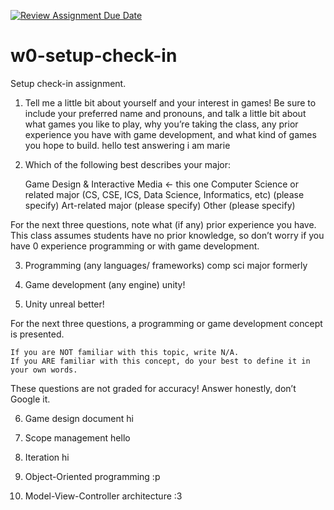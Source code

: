 [![Review Assignment Due Date](https://classroom.github.com/assets/deadline-readme-button-22041afd0340ce965d47ae6ef1cefeee28c7c493a6346c4f15d667ab976d596c.svg)](https://classroom.github.com/a/POQdLnh2)
# w0-setup-check-in
 Setup check-in assignment.

1. Tell me a little bit about yourself and your interest in games! Be sure to include your preferred name and pronouns, and talk a little bit about what games you like to play, why you’re taking the class, any prior experience you have with game development, and what kind of games you hope to build.
hello test answering i am marie

2. Which of the following best describes your major:

    Game Design & Interactive Media <- this one
    Computer Science or related major (CS, CSE, ICS, Data Science, Informatics, etc) (please specify)
    Art-related major (please specify)
    Other (please specify)

For the next three questions, note what (if any) prior experience you have.
This class assumes students have no prior knowledge, so don’t worry if you have 0 experience programming or with game development.

3. Programming (any languages/ frameworks)
comp sci major formerly

4. Game development (any engine)
unity!

5. Unity
unreal better!

For the next three questions, a programming or game development concept is presented.

    If you are NOT familiar with this topic, write N/A.
    If you ARE familiar with this concept, do your best to define it in your own words.

These questions are not graded for accuracy! Answer honestly, don’t Google it.

6. Game design document
hi

7. Scope management
hello

8. Iteration
hi

9. Object-Oriented programming
:p

10. Model-View-Controller architecture
:3